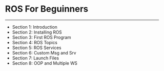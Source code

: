 # ROS For Beguinners
___
- Section 1: Introduction
- Section 2: Installing ROS
- Section 3: First ROS Program
- Section 4: ROS Topics
- Section 5: ROS Services
- Section 6: Custom Msg and Srv
- Section 7: Launch Files
- Section 8: OOP and Multiple WS